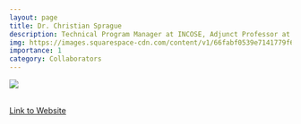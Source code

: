 ```yaml
---
layout: page
title: Dr. Christian Sprague
description: Technical Program Manager at INCOSE, Adjunct Professor at Stevens Institute of Technology
img: https://images.squarespace-cdn.com/content/v1/66fabf0539e7141779f60693/d059889e-dfea-4746-aab4-7a92a27378b4/NoSE.jpg
importance: 1
category: Collaborators
---
```


<div class="profile"> 
<img src="https://images.squarespace-cdn.com/content/v1/66fabf0539e7141779f60693/d059889e-dfea-4746-aab4-7a92a27378b4/NoSE.jpg" class="img-fluid z-depth-1 rounded"/>
</div>
<br>

[Link to Website](https://www.christian-sprague.com/)
